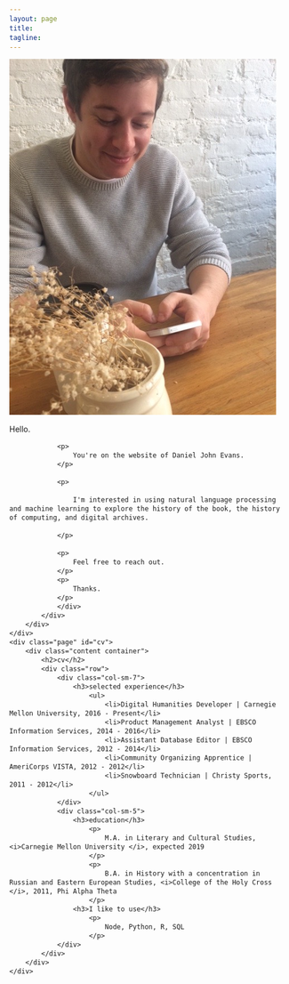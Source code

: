 ```yaml
---
layout: page
title:
tagline:
---
```


<div class="main">
    <div class="page" id="about">
        <div class="content container-fluid">
            <div class="row">
                <div class="col-sm-2">
                    <img class="img-circle" src="/assets/62612.jpeg" alt="danieljevans">
                </div>
                <div class="col-sm-6">
                <p>
                    Hello.
                </p>

                <p>
                    You're on the website of Daniel John Evans.
                </p>

                <p>

                    I'm interested in using natural language processing and machine learning to explore the history of the book, the history of computing, and digital archives.

                </p>

                <p>
                    Feel free to reach out.
                </p>
                <p>
                    Thanks.
                </p>
                </div>
            </div>
        </div>
    </div>
    <div class="page" id="cv">
        <div class="content container">
            <h2>cv</h2>
            <div class="row">
                <div class="col-sm-7">
                    <h3>selected experience</h3>
                        <ul>
                            <li>Digital Humanities Developer | Carnegie Mellon University, 2016 - Present</li>
                            <li>Product Management Analyst | EBSCO Information Services, 2014 - 2016</li>
                            <li>Assistant Database Editor | EBSCO Information Services, 2012 - 2014</li>
                            <li>Community Organizing Apprentice | AmeriCorps VISTA, 2012 - 2012</li>
                            <li>Snowboard Technician | Christy Sports, 2011 - 2012</li>
                        </ul>
                </div>
                <div class="col-sm-5">
                    <h3>education</h3>
                        <p>
                            M.A. in Literary and Cultural Studies, <i>Carnegie Mellon University </i>, expected 2019
                        </p>
                        <p>
                            B.A. in History with a concentration in Russian and Eastern European Studies, <i>College of the Holy Cross </i>, 2011, Phi Alpha Theta
                        </p>
                    <h3>I like to use</h3>
                        <p>
                            Node, Python, R, SQL
                        </p>
                </div>
            </div>
        </div>
    </div>

